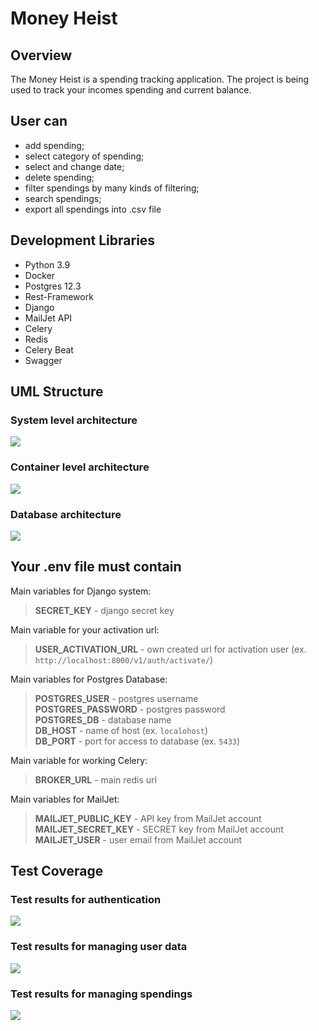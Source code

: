# Money Heist

## Overview

The Money Heist is a spending tracking application. The project is being used to track your incomes spending and current balance. 

## User can

- add spending;
- select category of spending;
- select and change date;
- delete spending;
- filter spendings by many kinds of filtering;
- search spendings;
- export all spendings into .csv file

## Development Libraries

+ Python 3.9
+ Docker
+ Postgres 12.3
+ Rest-Framework
+ Django
+ MailJet API
+ Celery
+ Redis
+ Celery Beat
+ Swagger

## UML Structure

### System level architecture

![](uml_architecture/out/system.png)

### Container level architecture

![](uml_architecture/out/containers.png)

### Database architecture

![](uml_architecture/out/django_db.png)

## Your .env file must contain

Main variables for Django system:
> **SECRET_KEY** - django secret key <br>

Main variable for your activation url:
> **USER_ACTIVATION_URL** - own created url for activation user (ex. `http://localhost:8000/v1/auth/activate/`) <br>

Main variables for Postgres Database:
> **POSTGRES_USER** - postgres username <br>
> **POSTGRES_PASSWORD** - postgres password <br>
> **POSTGRES_DB** - database name <br>
> **DB_HOST** - name of host (ex. `localohost`) <br>
> **DB_PORT** - port for access to database (ex. `5433`) <br>

Main variable for working Celery:
> **BROKER_URL** - main redis url <br>

Main variables for MailJet:
> **MAILJET_PUBLIC_KEY** - API key from MailJet account <br>
> **MAILJET_SECRET_KEY** - SECRET key from MailJet account <br>
> **MAILJET_USER** - user email from MailJet account <br>

## Test Coverage

### Test results for authentication

![](uml_architecture/coverage_images/authentication.png)

### Test results for managing user data

![](uml_architecture/coverage_images/user_profile.png)

### Test results for managing spendings

![](uml_architecture/coverage_images/spendings.png)


